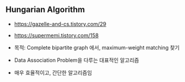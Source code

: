 ## Hungarian Algorithm
- https://gazelle-and-cs.tistory.com/29  
- https://supermemi.tistory.com/158  

- 목적: Complete bipartite graph 에서, maximum-weight matching 찾기  
- Data Association Problem을 다루는 대표적인 알고리즘  
- 매우 효율적이고, 간단한 알고리즘임  
